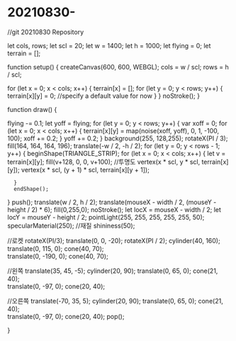 # 20210830-
//git 20210830 Repository


let cols, rows;
let scl = 20;
let w = 1400;
let h = 1000;
let flying = 0;
let terrain = [];

function setup() {
  createCanvas(600, 600, WEBGL);
  cols = w / scl;
  rows = h / scl;

  for (let x = 0; x < cols; x++) {
    terrain[x] = [];
    for (let y = 0; y < rows; y++) {
      terrain[x][y] = 0; //specify a default value for now
    }
  }
   noStroke();
}

function draw() {

  flying -= 0.1;
  let yoff = flying;
  for (let y = 0; y < rows; y++) {
    var xoff = 0;
    for (let x = 0; x < cols; x++) {
      terrain[x][y] = map(noise(xoff, yoff), 0, 1, -100, 100);
      xoff += 0.2;
    }
    yoff += 0.2;
  }
  background(255, 128,255);
  rotateX(PI / 3);
  fill(164, 164, 164, 196);
  translate(-w / 2, -h / 2);
  for (let y = 0; y < rows - 1; y++) {
    beginShape(TRIANGLE_STRIP);
    for (let x = 0; x < cols; x++) {
      let v = terrain[x][y];
      fill(v+128, 0, 0, v+100); //투명도
      vertex(x * scl, y * scl, terrain[x][y]);
      vertex(x * scl, (y + 1) * scl, terrain[x][y + 1]);

      }
      endShape();
  }
  push(); 
  translate(w / 2, h / 2);
  translate(mouseX - width / 2, (mouseY - height / 2) * 6);
  fill(0,255,0);
  noStroke();
  let locX = mouseX - width / 2;
  let locY = mouseY - height / 2;
  pointLight(255, 255, 255, 255, 255, 50); 
  specularMaterial(250); //재질
  shininess(50);

  //로켓
  rotateX(PI/3);
  translate(0, 0, -20);
  rotateX(PI / 2);
  cylinder(40, 160);
  translate(0, 115, 0);
  cone(40, 70);    
  translate(0, -190, 0);
  cone(40, 70);
  
  //왼쪽
  translate(35, 45, -5);
  cylinder(20, 90);
  translate(0, 65, 0);
  cone(21, 40);    
  translate(0, -97, 0);
  cone(20, 40);
  
  //오른쪽
  translate(-70, 35, 5);
  cylinder(20, 90);
  translate(0, 65, 0);
  cone(21, 40);    
  translate(0, -97, 0);
  cone(20, 40);
  pop();

}
